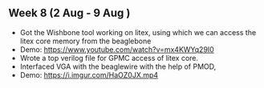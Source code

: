 ## Week 8 (2 Aug - 9 Aug )

- Got the Wishbone tool working on litex, using which we can access the litex core memory from the beaglebone
- Demo:  https://www.youtube.com/watch?v=mx4KWYq29I0
- Wrote a top verilog file for GPMC access of litex core.
- Interfaced VGA with the beaglewire with the help of PMOD,
- Demo: https://i.imgur.com/HaOZ0JX.mp4